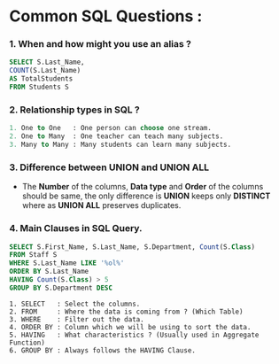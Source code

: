 # Common SQL Questions :

### 1. When and how might you use an **alias** ?
```sql
SELECT S.Last_Name, 
COUNT(S.Last_Name) 
AS TotalStudents
FROM Students S
```

### 2. **Relationship** types in SQL ?
```sql
1. One to One   : One person can choose one stream. 
2. One to Many  : One teacher can teach many subjects.
3. Many to Many : Many students can learn many subjects.
```

### 3. Difference between **UNION** and **UNION ALL**
- The **Number** of the columns, **Data type** and **Order** of the columns should be same, the only difference is **UNION** keeps only **DISTINCT** where as **UNION ALL** preserves duplicates.

### 4. **Main Clauses** in **SQL Query**.
```sql
SELECT S.First_Name, S.Last_Name, S.Department, Count(S.Class)
FROM Staff S
WHERE S.Last_Name LIKE '%ol%'
ORDER BY S.Last_Name
HAVING Count(S.Class) > 5
GROUP BY S.Department DESC
```
```
1. SELECT   : Select the columns.
2. FROM     : Where the data is coming from ? (Which Table)
3. WHERE    : Filter out the data.
4. ORDER BY : Column which we will be using to sort the data. 
5. HAVING   : What characteristics ? (Usually used in Aggregate Function)
6. GROUP BY : Always follows the HAVING Clause.
```
